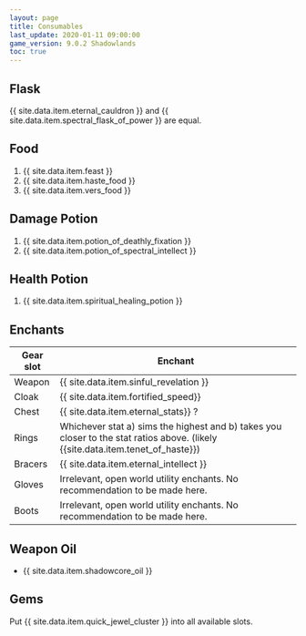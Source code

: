 ```yaml
---
layout: page
title: Consumables
last_update: 2020-01-11 09:00:00
game_version: 9.0.2 Shadowlands
toc: true
---
```


## Flask
{{ site.data.item.eternal_cauldron }} and {{ site.data.item.spectral_flask_of_power }} are equal.

## Food
1. {{ site.data.item.feast }}
1. {{ site.data.item.haste_food }}
1. {{ site.data.item.vers_food }}

## Damage Potion
1. {{ site.data.item.potion_of_deathly_fixation }}
1. {{ site.data.item.potion_of_spectral_intellect }}

## Health Potion
1. {{ site.data.item.spiritual_healing_potion }}


## Enchants

Gear slot | Enchant
--- | ---
Weapon | {{ site.data.item.sinful_revelation }}
Cloak | {{ site.data.item.fortified_speed}}
Chest | {{ site.data.item.eternal_stats}} ?
Rings | Whichever stat a) sims the highest and b) takes you closer to the stat ratios above. (likely {{site.data.item.tenet_of_haste}})
Bracers | {{ site.data.item.eternal_intellect }}
Gloves | Irrelevant, open world utility enchants. No recommendation to be made here.
Boots | Irrelevant, open world utility enchants. No recommendation to be made here.

## Weapon Oil
- {{ site.data.item.shadowcore_oil }}

## Gems

Put {{ site.data.item.quick_jewel_cluster }} into all available slots.
